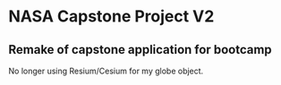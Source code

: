 # NASA Capstone Project V2

## Remake of capstone application for bootcamp

No longer using Resium/Cesium for my globe object.
